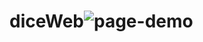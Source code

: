 # diceWeb![page-demo](https://user-images.githubusercontent.com/98413494/164943394-99779649-6e92-4fb0-9250-1e53543619cd.gif)
